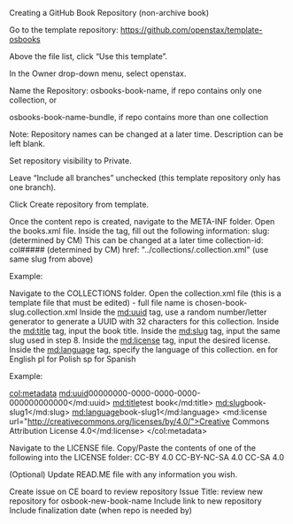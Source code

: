 Creating a GitHub Book Repository (non-archive book)

Go to the template repository: https://github.com/openstax/template-osbooks

Above the file list, click “Use this template”.


In the Owner drop-down menu, select openstax.

Name the Repository:
osbooks-book-name, if repo contains only one collection, or

osbooks-book-name-bundle, if repo contains more than one collection

Note: Repository names can be changed at a later time. Description can be left blank.

Set repository visibility to Private.

Leave “Include all branches” unchecked (this template repository only has one branch).

Click Create repository from template.

Once the content repo is created, navigate to the META-INF folder.
Open the books.xml file.
Inside the <book/> tag, fill out the following information: 
slug: (determined by CM)
This can be changed at a later time
collection-id: col##### (determined by CM)
href: "../collections/<slug>.collection.xml" (use same slug from above)

Example:

<container xmlns="https://openstax.org/namespaces/book-container" version="1">
    <book slug="college-algebra" collection-id="col11759" href="../collections/college-algebra.collection.xml" />
    <book slug="precalculus" collection-id="col11667" href="../collections/precalculus.collection.xml" />
    <book slug="precalculus-coreq" collection-id="col32026" href="../collections/precalculus-coreq.collection.xml" />
</container>

Navigate to the COLLECTIONS folder.
Open the collection.xml file (this is a template file that must be edited) - full file name is chosen-book-slug.collection.xml
Inside the <md:uuid> tag, use a random number/letter generator to generate a UUID with 32 characters for this collection. 
Inside the <md:title> tag, input the book title.
Inside the <md:slug> tag, input the same slug used in step 8. 
Inside the <md:license> tag, input the desired license.
Inside the <md:language> tag, specify the language of this collection.
en for English
pl for Polish
sp for Spanish

Example:

<col:metadata>
    <md:uuid>00000000-0000-0000-0000-000000000000</md:uuid>
    <md:title>test book</md:title>
    <md:slug>book-slug1</md:slug>
    <md:language>book-slug1</md:language>
    <md:license url="http://creativecommons.org/licenses/by/4.0/">Creative Commons Attribution License 4.0</md:license>
  </col:metadata>


 Navigate to the LICENSE file. 
Copy/Paste the contents of one of the following into the LICENSE folder:
CC-BY 4.0
CC-BY-NC-SA 4.0
CC-SA 4.0

(Optional) Update READ.ME file with any information you wish.

 Create issue on CE board to review repository
Issue Title: review new repository for osbook-new-book-name
Include link to new repository
Include finalization date (when repo is needed by)
